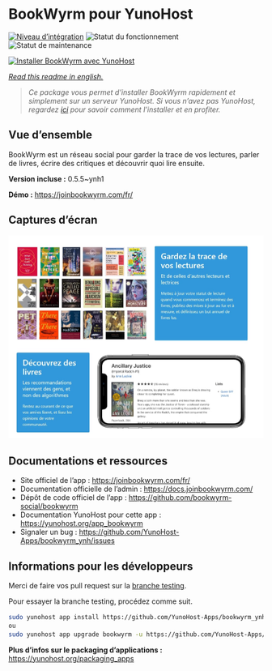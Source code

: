 <!--
N.B.: This README was automatically generated by https://github.com/YunoHost/apps/tree/master/tools/README-generator
It shall NOT be edited by hand.
-->

# BookWyrm pour YunoHost

[![Niveau d’intégration](https://dash.yunohost.org/integration/bookwyrm.svg)](https://dash.yunohost.org/appci/app/bookwyrm) ![Statut du fonctionnement](https://ci-apps.yunohost.org/ci/badges/bookwyrm.status.svg) ![Statut de maintenance](https://ci-apps.yunohost.org/ci/badges/bookwyrm.maintain.svg)

[![Installer BookWyrm avec YunoHost](https://install-app.yunohost.org/install-with-yunohost.svg)](https://install-app.yunohost.org/?app=bookwyrm)

*[Read this readme in english.](./README.md)*

> *Ce package vous permet d’installer BookWyrm rapidement et simplement sur un serveur YunoHost.
Si vous n’avez pas YunoHost, regardez [ici](https://yunohost.org/#/install) pour savoir comment l’installer et en profiter.*

## Vue d’ensemble

BookWyrm est un réseau social pour garder la trace de vos lectures, parler de livres, écrire des critiques et découvrir quoi lire ensuite.


**Version incluse :** 0.5.5~ynh1

**Démo :** https://joinbookwyrm.com/fr/

## Captures d’écran

![Capture d’écran de BookWyrm](./doc/screenshots/screenshot-bookwyrm.jpg)

## Documentations et ressources

* Site officiel de l’app : <https://joinbookwyrm.com/fr/>
* Documentation officielle de l’admin : <https://docs.joinbookwyrm.com/>
* Dépôt de code officiel de l’app : <https://github.com/bookwyrm-social/bookwyrm>
* Documentation YunoHost pour cette app : <https://yunohost.org/app_bookwyrm>
* Signaler un bug : <https://github.com/YunoHost-Apps/bookwyrm_ynh/issues>

## Informations pour les développeurs

Merci de faire vos pull request sur la [branche testing](https://github.com/YunoHost-Apps/bookwyrm_ynh/tree/testing).

Pour essayer la branche testing, procédez comme suit.

``` bash
sudo yunohost app install https://github.com/YunoHost-Apps/bookwyrm_ynh/tree/testing --debug
ou
sudo yunohost app upgrade bookwyrm -u https://github.com/YunoHost-Apps/bookwyrm_ynh/tree/testing --debug
```

**Plus d’infos sur le packaging d’applications :** <https://yunohost.org/packaging_apps>